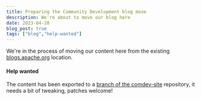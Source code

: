 ```yaml
---
title: Preparing the Community Development blog move
description: We're about to move our blog here
date: 2023-04-20
blog_post: true
tags: ["blog","help-wanted"]
---
```


We're in the process of moving our content here from the 
existing [blogs.apache.org](https://blogs.apache.org/) location.

<div class ="help-wanted">

#### Help wanted

The content has been exported to a
[branch of the comdev-site](https://github.com/apache/comdev-site/tree/christ/blog_migration)
repository, it needs a bit of tweaking, patches welcome!

</div>

